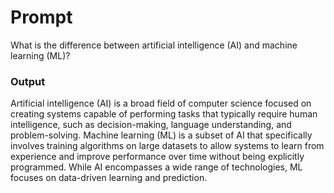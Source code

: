 
# Prompt

What is the difference between artificial intelligence (AI) and machine learning (ML)?

### **Output**

Artificial intelligence (AI) is a broad field of computer science focused on creating systems capable of performing tasks that typically require human intelligence, such as decision-making, language understanding, and problem-solving. Machine learning (ML) is a subset of AI that specifically involves training algorithms on large datasets to allow systems to learn from experience and improve performance over time without being explicitly programmed. While AI encompasses a wide range of technologies, ML focuses on data-driven learning and prediction.